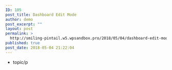 ```yaml
---
ID: 105
post_title: Dashboard Edit Mode
author: demo
post_excerpt: ""
layout: post
permalink: >
  http://smiling-pintail.w5.wpsandbox.pro/2018/05/04/dashboard-edit-mode/
published: true
post_date: 2018-05-04 21:22:04
---
```

- topic/p